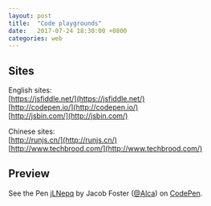 ```yaml
---
layout: post
title:  "Code playgrounds"
date:   2017-07-24 18:30:00 +0800
categories: web
---
```

## Sites
English sites:  
[https://jsfiddle.net/](https://jsfiddle.net/)  
[http://codepen.io/](http://codepen.io/)  
[http://jsbin.com/](http://jsbin.com/)  

Chinese sites:  
[http://runjs.cn/](http://runjs.cn/)  
[http://www.techbrood.com/](http://www.techbrood.com/)  
  
  
## Preview
<p data-height="265" data-theme-id="0" data-slug-hash="jLNepq" data-default-tab="js,result" data-user="Alca" data-embed-version="2" data-pen-title="jLNepq" class="codepen">See the Pen <a href="https://codepen.io/Alca/pen/jLNepq/">jLNepq</a> by Jacob Foster (<a href="https://codepen.io/Alca">@Alca</a>) on <a href="https://codepen.io">CodePen</a>.</p>
<script async src="https://production-assets.codepen.io/assets/embed/ei.js"></script>  


<script async src="//jsfiddle.net/lgh06/3gss8b3w/embed/html,css,result/"></script>  

<script src='http://runjs.cn/gist/iljmct7c/all'></script>  
